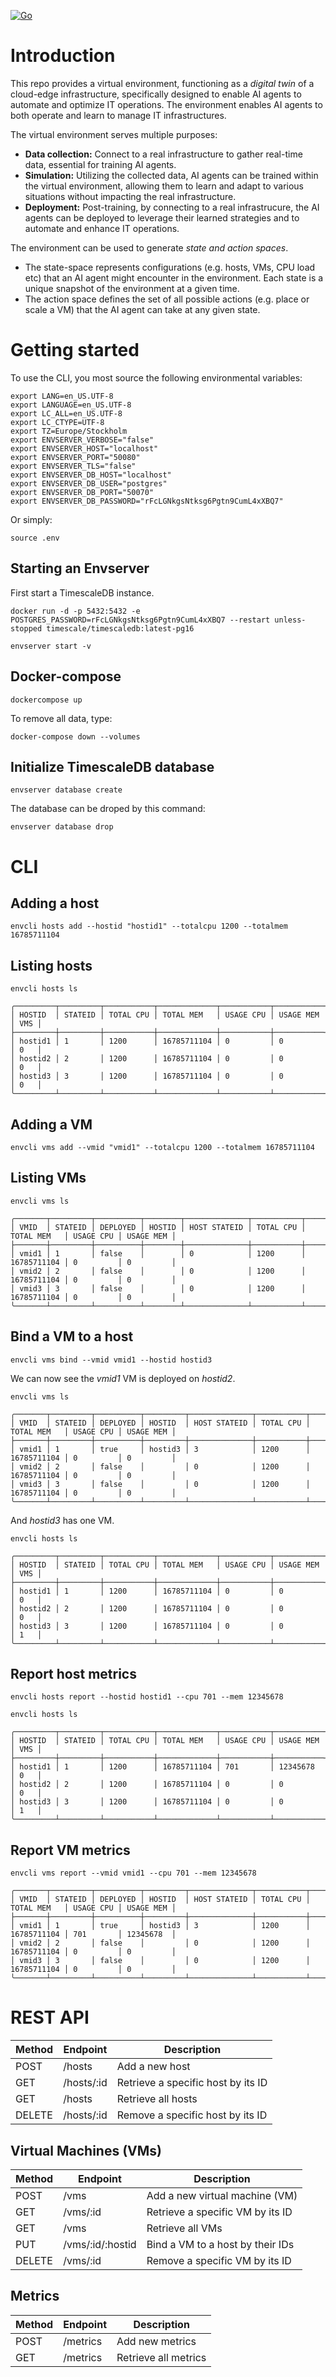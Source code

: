 [![Go](https://github.com/SovereignEdgeEU-COGNIT/ai-orchestrator-env/actions/workflows/go.yml/badge.svg)](https://github.com/SovereignEdgeEU-COGNIT/ai-orchestrator-env/actions/workflows/go.yml)

# Introduction
This repo provides a virtual environment, functioning as a *digital twin* of a cloud-edge infrastructure, specifically designed to enable AI agents to automate and optimize IT operations. The environment enables AI agents to both operate and learn to manage IT infrastructures. 

The virtual environment serves multiple purposes:

* **Data collection:** Connect to a real infrastructure to gather real-time data, essential for training AI agents.
* **Simulation:** Utilizing the collected data, AI agents can be trained within the virtual environment, allowing them to learn and adapt to various situations without impacting the real infrastructure.
* **Deployment:** Post-training, by connecting to a real infrastrucure, the AI agents can be deployed to leverage their learned strategies and to automate and enhance IT operations.

The environment can be used to generate *state and action spaces*. 
* The state-space represents configurations (e.g. hosts, VMs, CPU load etc) that an AI agent might encounter in the environment. Each state is a unique snapshot of the environment at a given time. 
* The action space defines the set of all possible actions (e.g. place or scale a VM) that the AI agent can take at any given state. 

# Getting started
To use the CLI, you most source the following environmental variables:

```console
export LANG=en_US.UTF-8
export LANGUAGE=en_US.UTF-8
export LC_ALL=en_US.UTF-8
export LC_CTYPE=UTF-8
export TZ=Europe/Stockholm
export ENVSERVER_VERBOSE="false"
export ENVSERVER_HOST="localhost"
export ENVSERVER_PORT="50080"
export ENVSERVER_TLS="false"
export ENVSERVER_DB_HOST="localhost"
export ENVSERVER_DB_USER="postgres"
export ENVSERVER_DB_PORT="50070"
export ENVSERVER_DB_PASSWORD="rFcLGNkgsNtksg6Pgtn9CumL4xXBQ7"
```

Or simply:
```console
source .env
```

## Starting an Envserver
First start a TimescaleDB instance.

```console
docker run -d -p 5432:5432 -e POSTGRES_PASSWORD=rFcLGNkgsNtksg6Pgtn9CumL4xXBQ7 --restart unless-stopped timescale/timescaledb:latest-pg16
```

```console
envserver start -v
```

## Docker-compose
```console
dockercompose up
```

To remove all data, type:
```console
docker-compose down --volumes
```

## Initialize TimescaleDB database
```console
envserver database create
```

The database can be droped by this command:
```console
envserver database drop
```

# CLI

## Adding a host
```console
envcli hosts add --hostid "hostid1" --totalcpu 1200 --totalmem 16785711104
```

## Listing hosts
```console
envcli hosts ls 
```

```console
╭─────────┬─────────┬───────────┬─────────────┬───────────┬───────────┬─────╮
│ HOSTID  │ STATEID │ TOTAL CPU │ TOTAL MEM   │ USAGE CPU │ USAGE MEM │ VMS │
├─────────┼─────────┼───────────┼─────────────┼───────────┼───────────┼─────┤
│ hostid1 │ 1       │ 1200      │ 16785711104 │ 0         │ 0         │ 0   │
│ hostid2 │ 2       │ 1200      │ 16785711104 │ 0         │ 0         │ 0   │
│ hostid3 │ 3       │ 1200      │ 16785711104 │ 0         │ 0         │ 0   │
╰─────────┴─────────┴───────────┴─────────────┴───────────┴───────────┴─────╯
```

## Adding a VM 
```console
envcli vms add --vmid "vmid1" --totalcpu 1200 --totalmem 16785711104
```

## Listing VMs
```console
envcli vms ls 
```

```console
╭───────┬─────────┬──────────┬────────┬──────────────┬───────────┬─────────────┬───────────┬───────────╮
│ VMID  │ STATEID │ DEPLOYED │ HOSTID │ HOST STATEID │ TOTAL CPU │ TOTAL MEM   │ USAGE CPU │ USAGE MEM │
├───────┼─────────┼──────────┼────────┼──────────────┼───────────┼─────────────┼───────────┼───────────┤
│ vmid1 │ 1       │ false    │        │ 0            │ 1200      │ 16785711104 │ 0         │ 0         │
│ vmid2 │ 2       │ false    │        │ 0            │ 1200      │ 16785711104 │ 0         │ 0         │
│ vmid3 │ 3       │ false    │        │ 0            │ 1200      │ 16785711104 │ 0         │ 0         │
╰───────┴─────────┴──────────┴────────┴──────────────┴───────────┴─────────────┴───────────┴───────────╯
```

## Bind a VM to a host
```console
envcli vms bind --vmid vmid1 --hostid hostid3
```

We can now see the *vmid1* VM is deployed on *hostid2*. 
```console
envcli vms ls 
```

```console
╭───────┬─────────┬──────────┬─────────┬──────────────┬───────────┬─────────────┬───────────┬───────────╮
│ VMID  │ STATEID │ DEPLOYED │ HOSTID  │ HOST STATEID │ TOTAL CPU │ TOTAL MEM   │ USAGE CPU │ USAGE MEM │
├───────┼─────────┼──────────┼─────────┼──────────────┼───────────┼─────────────┼───────────┼───────────┤
│ vmid1 │ 1       │ true     │ hostid3 │ 3            │ 1200      │ 16785711104 │ 0         │ 0         │
│ vmid2 │ 2       │ false    │         │ 0            │ 1200      │ 16785711104 │ 0         │ 0         │
│ vmid3 │ 3       │ false    │         │ 0            │ 1200      │ 16785711104 │ 0         │ 0         │
╰───────┴─────────┴──────────┴─────────┴──────────────┴───────────┴─────────────┴───────────┴───────────╯
```

And *hostid3* has one VM.

```console
envcli hosts ls 
```

```console
╭─────────┬─────────┬───────────┬─────────────┬───────────┬───────────┬─────╮
│ HOSTID  │ STATEID │ TOTAL CPU │ TOTAL MEM   │ USAGE CPU │ USAGE MEM │ VMS │
├─────────┼─────────┼───────────┼─────────────┼───────────┼───────────┼─────┤
│ hostid1 │ 1       │ 1200      │ 16785711104 │ 0         │ 0         │ 0   │
│ hostid2 │ 2       │ 1200      │ 16785711104 │ 0         │ 0         │ 0   │
│ hostid3 │ 3       │ 1200      │ 16785711104 │ 0         │ 0         │ 1   │
╰─────────┴─────────┴───────────┴─────────────┴───────────┴───────────┴─────╯
```

## Report host metrics
```console
envcli hosts report --hostid hostid1 --cpu 701 --mem 12345678 
```

```console
envcli hosts ls
```

```console
╭─────────┬─────────┬───────────┬─────────────┬───────────┬───────────┬─────╮
│ HOSTID  │ STATEID │ TOTAL CPU │ TOTAL MEM   │ USAGE CPU │ USAGE MEM │ VMS │
├─────────┼─────────┼───────────┼─────────────┼───────────┼───────────┼─────┤
│ hostid1 │ 1       │ 1200      │ 16785711104 │ 701       │ 12345678  │ 0   │
│ hostid2 │ 2       │ 1200      │ 16785711104 │ 0         │ 0         │ 0   │
│ hostid3 │ 3       │ 1200      │ 16785711104 │ 0         │ 0         │ 1   │
╰─────────┴─────────┴───────────┴─────────────┴───────────┴───────────┴─────╯
```

## Report VM metrics
```console
envcli vms report --vmid vmid1 --cpu 701 --mem 12345678 
```

```console
╭───────┬─────────┬──────────┬─────────┬──────────────┬───────────┬─────────────┬───────────┬───────────╮
│ VMID  │ STATEID │ DEPLOYED │ HOSTID  │ HOST STATEID │ TOTAL CPU │ TOTAL MEM   │ USAGE CPU │ USAGE MEM │
├───────┼─────────┼──────────┼─────────┼──────────────┼───────────┼─────────────┼───────────┼───────────┤
│ vmid1 │ 1       │ true     │ hostid3 │ 3            │ 1200      │ 16785711104 │ 701       │ 12345678  │
│ vmid2 │ 2       │ false    │         │ 0            │ 1200      │ 16785711104 │ 0         │ 0         │
│ vmid3 │ 3       │ false    │         │ 0            │ 1200      │ 16785711104 │ 0         │ 0         │
╰───────┴─────────┴──────────┴─────────┴──────────────┴───────────┴─────────────┴───────────┴───────────╯
```

# REST API

| Method | Endpoint       | Description                           |
|--------|----------------|---------------------------------------|
| POST   | /hosts         | Add a new host                        |
| GET    | /hosts/:id     | Retrieve a specific host by its ID    |
| GET    | /hosts         | Retrieve all hosts                    |
| DELETE | /hosts/:id     | Remove a specific host by its ID      |

## Virtual Machines (VMs)

| Method | Endpoint       | Description                           |
|--------|----------------|---------------------------------------|
| POST   | /vms           | Add a new virtual machine (VM)        |
| GET    | /vms/:id       | Retrieve a specific VM by its ID      |
| GET    | /vms           | Retrieve all VMs                      |
| PUT    | /vms/:id/:hostid | Bind a VM to a host by their IDs    |
| DELETE | /vms/:id       | Remove a specific VM by its ID        |

## Metrics

| Method | Endpoint       | Description                           |
|--------|----------------|---------------------------------------|
| POST   | /metrics       | Add new metrics                       |
| GET    | /metrics       | Retrieve all metrics                  |
